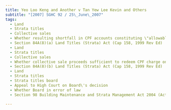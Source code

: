 ```yaml
---
title: Yeo Loo Keng and Another v Tan Yew Lee Kevin and Others 
subtitle: "[2007] SGHC 92 / 25\_June\_2007"
tags:
  - Land
  - Strata titles
  - Collective sales
  - Whether resulting shortfall in CPF accounts constituting \"allowable deduction\"
  - Section 84A(8)(a) Land Titles (Strata) Act (Cap 158, 1999 Rev Ed)
  - Land
  - Strata titles
  - Collective sales
  - Whether collective sale proceeds sufficient to redeem CPF charge on property
  - Section 84A(8)(b) Land Titles (Strata) Act (Cap 158, 1999 Rev Ed)
  - Land
  - Strata titles
  - Strata titles board
  - Appeal to High Court on Board\'s decision
  - Whether Board in error of law
  - Section 98 Building Maintenance and Strata Management Act 2004 (Act 47 of 2004)

---
```


